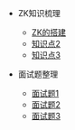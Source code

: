 - ZK知识梳理

  - [ZK的搭建](distri/zookeeper/build.md)
  - [知识点2](/java/threads.md)
  - [知识点3](custom-navbar.md)


- 面试题整理

  - [面试题1](deploy.md)
  - [面试题2](helpers.md)
  - [面试题3](vue.md)
